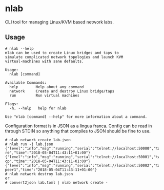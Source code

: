# nlab
CLI tool for managing Linux/KVM based network labs.

## Usage

```
# nlab --help
nlab can be used to create Linux bridges and taps to
simulate complicated network topologies and launch KVM
virtual-machines with sane defaults.

Usage:
  nlab [command]

Available Commands:
  help        Help about any command
  network     Create and destroy Linux bridge/taps
  run         Run virtual machines

Flags:
  -h, --help   help for nlab

Use "nlab [command] --help" for more information about a command.
```

Configuration format is in JSON as a lingua franca. Config can be read
in through STDIN so anything that compiles to JSON should be fine to use.
```
# nlab network create lab.json
# nlab run -j lab.json
{"level":"info","msg":"running","serial":"telnet://localhost:50000","tag":"vmx0-re","time":"2018-05-04T11:43:11+01:00"}
{"level":"info","msg":"running","serial":"telnet://localhost:50001","tag":"vmx0-cp","time":"2018-05-04T11:43:11+01:00"}
{"level":"info","msg":"running","serial":"telnet://localhost:50002","tag":"vmx-peer1","time":"2018-05-04T11:43:11+01:00"}
# nlab network destroy lab.json
or
# convert2json lab.toml | nlab network create -
```
